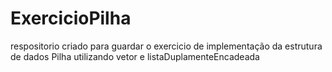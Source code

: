 # ExercicioPilha
respositorio criado para guardar o exercicio de implementação da estrutura de dados Pilha utilizando vetor e listaDuplamenteEncadeada 
